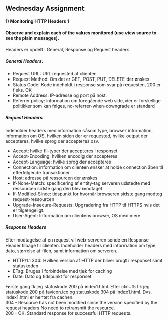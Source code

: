 ## Wednesday Assignment

#### 1) Monitoring HTTP Headers 1
#### Observe and explain each of the values monitored (use view source to see the plain messages).

Headers er opdelt i General, Response og Request headers. 

##### General Headers:
* Request URL: URL requested af clienten
* Request Method: Om det er GET, POST, PUT, DELETE der ønskes
* Status Code: Kode indeholdt i response som svar på requesten, 200 er f.eks. OK
* Remote Address: IP-adresse og port på host.
* Referrer policy: information om foregående web side, der er forskellige politikker som kan følges, no-referrer-when-downgrade er standard

##### Request Headers  
Indeholder headers med information såsom type, browser information, information om OS, hvilken siden der er requested, hvilke output der accepteres, hvilke sprog der accepteres osv. 

* Accept: hvilke fil-typer der accepteres i responset
* Accept-Encoding: hvilken encodig der accepteres
* Accept-Language: hvilke sprog der accepteres
* Connection: information om clienten ønsker at holde connection åben til efterfølgende transaktioner
* Host: adresse på ressourcen der ønskes
* If-None-Match: specificering af entity-tag serveren udstedte med ressourcen sidste gang den blev modtaget
* If-Modified-Since: tidspunkt for hvornår browseren sidste gang modtog request-ressourcen
* Upgrade-Insecure-Requests: Upgradering fra HTTP til HTTPS hvis det er tilgængeligt.
* User-Agent: Information om clientens browser, OS med mere

##### Response Headers  
Efter modtagelse af en request vil web-serveren sende en Response Header tilbage til clienten. Indeholder headers med information om type, dato, størrelse af filen, samt information om serveren. 

* HTTP/1.1 304: Hvilken version af HTTP der bliver brugt i responset samt statuskoden
* ETag: Bruges i forbindelse med tjek for caching
* Date: Dato og tidspunkt for responset
   
  
Første gang fk jeg statuskode 200 på index1.html. Efter ctrl+f5 fik jeg statuskode 200 på favicon.ico og statuskode 304 på index1.html. Dvs. index1.html er hentet fra cachen.  
304 - Resource has not been modified since the version specified by the request headers No need to retransmit the resource.  
200 - OK. Standard response for successful HTTP requests.  

